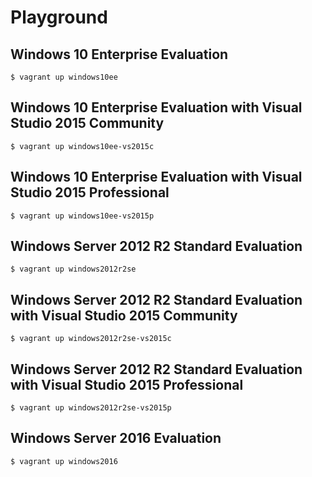 # Playground

## Windows 10 Enterprise Evaluation

```
$ vagrant up windows10ee
```

## Windows 10 Enterprise Evaluation with Visual Studio 2015 Community

```
$ vagrant up windows10ee-vs2015c
```

## Windows 10 Enterprise Evaluation with Visual Studio 2015 Professional

```
$ vagrant up windows10ee-vs2015p
```

## Windows Server 2012 R2 Standard Evaluation

```
$ vagrant up windows2012r2se
```

## Windows Server 2012 R2 Standard Evaluation with Visual Studio 2015 Community

```
$ vagrant up windows2012r2se-vs2015c
```

## Windows Server 2012 R2 Standard Evaluation with Visual Studio 2015 Professional

```
$ vagrant up windows2012r2se-vs2015p
```

## Windows Server 2016 Evaluation

```
$ vagrant up windows2016
```
